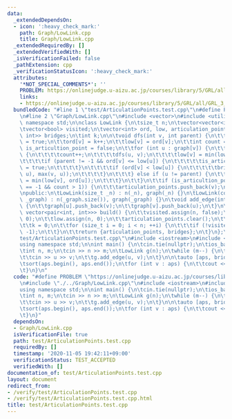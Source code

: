 ```yaml
---
data:
  _extendedDependsOn:
  - icon: ':heavy_check_mark:'
    path: Graph/LowLink.cpp
    title: Graph/LowLink.cpp
  _extendedRequiredBy: []
  _extendedVerifiedWith: []
  _isVerificationFailed: false
  _pathExtension: cpp
  _verificationStatusIcon: ':heavy_check_mark:'
  attributes:
    '*NOT_SPECIAL_COMMENTS*': ''
    PROBLEM: https://onlinejudge.u-aizu.ac.jp/courses/library/5/GRL/all/GRL_3_A
    links:
    - https://onlinejudge.u-aizu.ac.jp/courses/library/5/GRL/all/GRL_3_A
  bundledCode: "#line 1 \"test/ArticulationPoints.test.cpp\"\n#define PROBLEM \"https://onlinejudge.u-aizu.ac.jp/courses/library/5/GRL/all/GRL_3_A\"\
    \n#line 2 \"Graph/LowLink.cpp\"\n#include <vector>\n#include <utility>\nusing\
    \ namespace std;\n\nclass LowLink {\n\tsize_t n;\n\tvector<vector<int>> graph;\n\
    \tvector<bool> visited;\n\tvector<int> ord, low, articulation_points;\n\tvector<pair<int,\
    \ int>> bridges;\n\tint k;\n\n\tvoid dfs(int v, int parent) {\n\t\tvisited[v]\
    \ = true;\n\t\tord[v] = k++;\n\t\tlow[v] = ord[v];\n\t\tint count = 0;\n\t\tbool\
    \ is_articultion_point = false;\n\t\tfor (int u : graph[v]) {\n\t\t\tif (!visited[u])\
    \ {\n\t\t\t\tcount++;\n\t\t\t\tdfs(u, v);\n\t\t\t\tlow[v] = min(low[v], low[u]);\n\
    \t\t\t\tif (parent != -1 && ord[v] <= low[u]) {\n\t\t\t\t\tis_articultion_point\
    \ = true;\n\t\t\t\t}\n\t\t\t\tif (ord[v] < low[u]) {\n\t\t\t\t\tbridges.emplace_back(min(v,\
    \ u), max(v, u));\n\t\t\t\t}\n\t\t\t} else if (u != parent) {\n\t\t\t\tlow[v]\
    \ = min(low[v], ord[u]);\n\t\t\t}\n\t\t}\n\t\tif (is_articultion_point || (parent\
    \ == -1 && count > 1)) {\n\t\t\tarticulation_points.push_back(v);\n\t\t}\n\t}\n\
    \npublic:\n\tLowLink(size_t _n) : n(_n), graph(_n) {}\n\tLowLink(const vector<vector<int>>&\
    \ _graph) : n(_graph.size()), graph(_graph) {}\n\tvoid add_edge(int u, int v)\
    \ {\n\t\tgraph[u].push_back(v);\n\t\tgraph[v].push_back(u);\n\t}\n\tpair<vector<int>,\
    \ vector<pair<int, int>>> build() {\n\t\tvisited.assign(n, false);\n\t\tord.assign(n,\
    \ 0);\n\t\tlow.assign(n, 0);\n\t\tarticulation_points.clear();\n\t\tbridges.clear();\n\
    \t\tk = 0;\n\t\tfor (size_t i = 0; i < n; ++i) {\n\t\t\tif (!visited[i]) dfs(i,\
    \ -1);\n\t\t}\n\t\treturn {articulation_points, bridges};\n\t}\n};\n#line 3 \"\
    test/ArticulationPoints.test.cpp\"\n#include <iostream>\n#include <algorithm>\n\
    using namespace std;\n\nint main() {\n\tcin.tie(nullptr);\n\tios_base::sync_with_stdio(false);\n\
    \tint n, m;\n\tcin >> n >> m;\n\tLowLink g(n);\n\twhile (m--) {\n\t\tint u, v;\n\
    \t\tcin >> u >> v;\n\t\tg.add_edge(u, v);\n\t}\n\n\tauto [aps, bridges] = g.build();\n\
    \tsort(aps.begin(), aps.end());\n\tfor (int v : aps) {\n\t\tcout << v << '\\n';\n\
    \t}\n}\n"
  code: "#define PROBLEM \"https://onlinejudge.u-aizu.ac.jp/courses/library/5/GRL/all/GRL_3_A\"\
    \n#include \"./../Graph/LowLink.cpp\"\n#include <iostream>\n#include <algorithm>\n\
    using namespace std;\n\nint main() {\n\tcin.tie(nullptr);\n\tios_base::sync_with_stdio(false);\n\
    \tint n, m;\n\tcin >> n >> m;\n\tLowLink g(n);\n\twhile (m--) {\n\t\tint u, v;\n\
    \t\tcin >> u >> v;\n\t\tg.add_edge(u, v);\n\t}\n\n\tauto [aps, bridges] = g.build();\n\
    \tsort(aps.begin(), aps.end());\n\tfor (int v : aps) {\n\t\tcout << v << '\\n';\n\
    \t}\n}"
  dependsOn:
  - Graph/LowLink.cpp
  isVerificationFile: true
  path: test/ArticulationPoints.test.cpp
  requiredBy: []
  timestamp: '2020-11-05 19:42:11+09:00'
  verificationStatus: TEST_ACCEPTED
  verifiedWith: []
documentation_of: test/ArticulationPoints.test.cpp
layout: document
redirect_from:
- /verify/test/ArticulationPoints.test.cpp
- /verify/test/ArticulationPoints.test.cpp.html
title: test/ArticulationPoints.test.cpp
---
```

